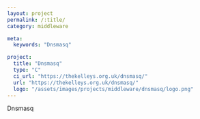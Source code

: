 ```yaml
---
layout: project
permalink: /:title/
category: middleware

meta:
  keywords: "Dnsmasq"

project:
  title: "Dnsmasq"
  type: "C"
  ci_url: "https://thekelleys.org.uk/dnsmasq/"
  url: "https://thekelleys.org.uk/dnsmasq/"
  logo: "/assets/images/projects/middleware/dnsmasq/logo.png"
---
```


<p>Dnsmasq</p>
